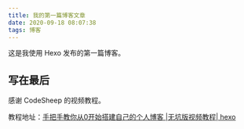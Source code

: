 ```yaml
---
title: 我的第一篇博客文章
date: 2020-09-18 08:07:38
tags: 博客     
---
```


这是我使用 Hexo 发布的第一篇博客。   

## 写在最后    

感谢 CodeSheep 的视频教程。  

教程地址：[手把手教你从0开始搭建自己的个人博客 |无坑版视频教程| hexo](https://www.bilibili.com/video/BV1Yb411a7ty)     

